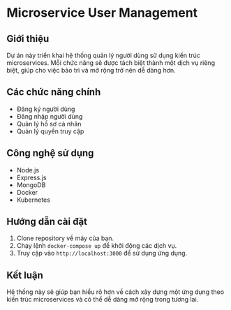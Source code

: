 # Microservice User Management

## Giới thiệu
Dự án này triển khai hệ thống quản lý người dùng sử dụng kiến trúc microservices. Mỗi chức năng sẽ được tách biệt thành một dịch vụ riêng biệt, giúp cho việc bảo trì và mở rộng trở nên dễ dàng hơn.

## Các chức năng chính
- Đăng ký người dùng
- Đăng nhập người dùng
- Quản lý hồ sơ cá nhân
- Quản lý quyền truy cập

## Công nghệ sử dụng
- Node.js
- Express.js
- MongoDB
- Docker
- Kubernetes

## Hướng dẫn cài đặt
1. Clone repository về máy của bạn.
2. Chạy lệnh `docker-compose up` để khởi động các dịch vụ.
3. Truy cập vào `http://localhost:3000` để sử dụng ứng dụng.

## Kết luận
Hệ thống này sẽ giúp bạn hiểu rõ hơn về cách xây dựng một ứng dụng theo kiến trúc microservices và có thể dễ dàng mở rộng trong tương lai.